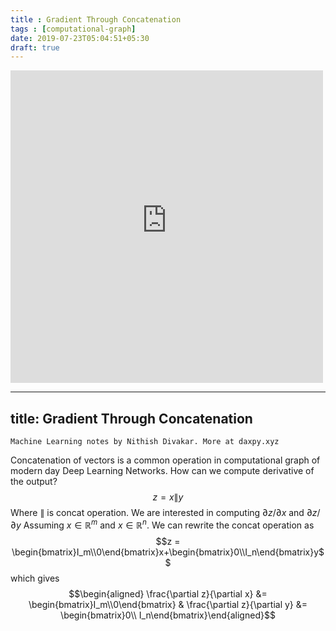 ```yaml
---
title : Gradient Through Concatenation
tags : [computational-graph]
date: 2019-07-23T05:04:51+05:30
draft: true
---
```


<!--<embed src="{{site.dev-images}}/2019-07-23-011-gradient-through-concatenation.pdf" width="500" height="500"  type="application/pdf" frameborder="0" allowfullscreen>-->
<embed src="https://daxpy-website.s3.ap-southeast-1.amazonaws.com/2019-07-23-011-gradient-through-concatenation.pdf" width="500" height="500"  type="application/pdf" frameborder="0" allowfullscreen>

---
title: Gradient Through Concatenation
---

` Machine Learning notes by Nithish Divakar. More at daxpy.xyz `

Concatenation of vectors is a common operation in computational graph of
modern day Deep Learning Networks. How can we compute derivative of the
output? $$z = x\|y$$ Where $\|$ is concat operation. We are interested
in computing ${\partial z}/{\partial x}$ and ${\partial z}/{\partial y}$
Assuming $x\in \mathbb{R}^m$ and $x\in \mathbb{R}^n$. We can rewrite the
concat operation as
$$z = \begin{bmatrix}I_m\\0\end{bmatrix}x+\begin{bmatrix}0\\I_n\end{bmatrix}y$$
which gives $$\begin{aligned}
\frac{\partial z}{\partial x} &= \begin{bmatrix}I_m\\0\end{bmatrix}
&
\frac{\partial z}{\partial y} &= \begin{bmatrix}0\\ I_n\end{bmatrix}\end{aligned}$$


    